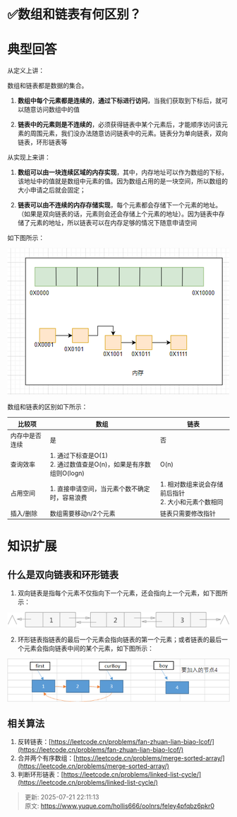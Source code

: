 # ✅数组和链表有何区别？

# 典型回答
从定义上讲：

数组和链表都是数据的集合。

1. **数组中每个元素都是连续的**，**通过下标进行访问**，当我们获取到下标后，就可以随意访问数组中的值



2. **链表中的元素则是不连续的**，必须获得链表中某个元素后，才能顺序访问该元素的周围元素，我们没办法随意访问链表中的元素。链表分为单向链表，双向链表，环形链表等



从实现上来讲：

1. **数组可以由一块连续区域的内存实现**，其中，内存地址可以作为数组的下标，该地址中的值就是数组中元素的值。因为数组占用的是一块空间，所以数组的大小申请之后就会固定；



2. **链表可以由不连续的内存存储实现**，每个元素都会存储下一个元素的地址。（如果是双向链表的话，元素则会还会存储上个元素的地址）。因为链表中存储了元素的地址，所以链表可以在内存足够的情况下随意申请空间



如下图所示：



![1676649140452-bc03a9a1-b355-4513-be6a-a8b23cb28bc0.png](./img/38rimfKmoHUov0um/1676649140452-bc03a9a1-b355-4513-be6a-a8b23cb28bc0-657637.png)



数组和链表的区别如下所示：

| 比较项 | 数组 | 链表 |
| --- | --- | --- |
| 内存中是否连续 | 是 | 否 |
| 查询效率 | 1. 通过下标查是O(1)<br/>2. 通过数值查是O(n)，如果是有序数组则O(logn) | O(n) |
| 占用空间 | 1. 直接申请空间，当元素个数不确定时，容易浪费 | 1. 相对数组来说会存储前后指针<br/>2. 大小和元素个数相同 |
| 插入/删除 | 数组需要移动n/2个元素 | 链表只需要修改指针 |


# 知识扩展
## 什么是双向链表和环形链表
1. 双向链表是指每个元素不仅指向下一个元素，还会指向上一个元素，如下图所示：

![1676650457044-91b000e7-9208-4329-96d7-64e044062db0.png](./img/38rimfKmoHUov0um/1676650457044-91b000e7-9208-4329-96d7-64e044062db0-447677.png)



2. 环形链表指链表的最后一个元素会指向链表的第一个元素；或者链表的最后一个元素会指向链表中间的某个元素，如下图所示：

![1676650610006-0fe053f0-bc0f-4e5c-819c-219081f6ed0d.png](./img/38rimfKmoHUov0um/1676650610006-0fe053f0-bc0f-4e5c-819c-219081f6ed0d-728910.png)

## 相关算法
1. 反转链表：[https://leetcode.cn/problems/fan-zhuan-lian-biao-lcof/](https://leetcode.cn/problems/fan-zhuan-lian-biao-lcof/)
2. 合并两个有序数组：[https://leetcode.cn/problems/merge-sorted-array/](https://leetcode.cn/problems/merge-sorted-array/)
3. 判断环形链表：[https://leetcode.cn/problems/linked-list-cycle/](https://leetcode.cn/problems/linked-list-cycle/)



> 更新: 2025-07-21 22:11:13  
> 原文: <https://www.yuque.com/hollis666/oolnrs/feley4pfqbz6pkr0>